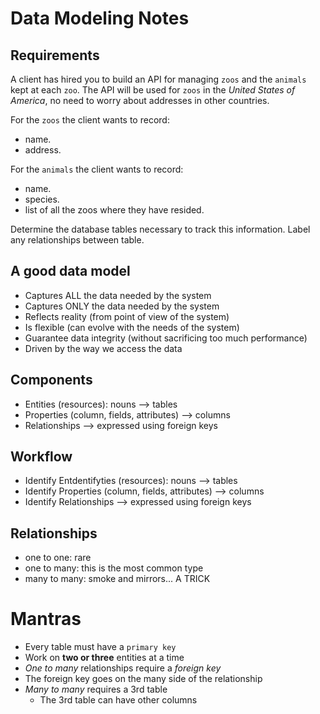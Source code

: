 # Data Modeling Notes

## Requirements

A client has hired you to build an API for managing `zoos` and the `animals` kept at each `zoo`. The API will be used for `zoos` in the _United States of America_, no need to worry about addresses in other countries.

For the `zoos` the client wants to record:

- name.
- address.

For the `animals` the client wants to record:

- name.
- species.
- list of all the zoos where they have resided.

Determine the database tables necessary to track this information.
Label any relationships between table.

## A good data model
- Captures ALL the data needed by the system
- Captures ONLY the data needed by the system
- Reflects reality (from point of view of the system)
- Is flexible (can evolve with the needs of the system)
- Guarantee data integrity (without sacrificing too much performance)
- Driven by the way we access the data

## Components
- Entities (resources): nouns --> tables
- Properties (column, fields, attributes) --> columns
- Relationships --> expressed using foreign keys

## Workflow
- Identify Entdentifyties (resources): nouns --> tables
- Identify Properties (column, fields, attributes) --> columns
- Identify Relationships --> expressed using foreign keys

## Relationships
- one to one: rare
- one to many: this is the most common type
- many to many: smoke and mirrors... A TRICK

# Mantras
- Every table must have a `primary key`
- Work on **two or three** entities at a time
- *One to many* relationships require a *foreign key*
- The foreign key goes on the many side of the relationship
- *Many to many* requires a 3rd table
    - The 3rd table can have other columns